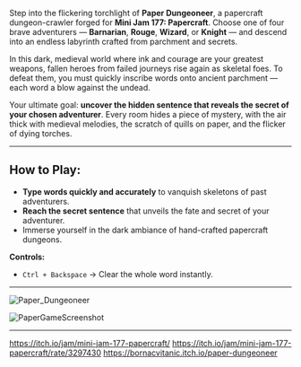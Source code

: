 Step into the flickering torchlight of **Paper Dungeoneer**, a papercraft dungeon-crawler forged for **Mini Jam 177: Papercraft**. Choose one of four brave adventurers — **Barnarian**, **Rouge**, **Wizard**, or **Knight** — and descend into an endless labyrinth crafted from parchment and secrets.

In this dark, medieval world where ink and courage are your greatest weapons, fallen heroes from failed journeys rise again as skeletal foes. To defeat them, you must quickly inscribe words onto ancient parchment — each word a blow against the undead.

Your ultimate goal: **uncover the hidden sentence that reveals the secret of your chosen adventurer**. Every room hides a piece of mystery, with the air thick with medieval melodies, the scratch of quills on paper, and the flicker of dying torches.

---

## How to Play:

- **Type words quickly and accurately** to vanquish skeletons of past adventurers.
- **Reach the secret sentence** that unveils the fate and secret of your adventurer.
- Immerse yourself in the dark ambiance of hand-crafted papercraft dungeons.

**Controls:**
- `Ctrl + Backspace` → Clear the whole word instantly.

---
![Paper_Dungeoneer](https://github.com/user-attachments/assets/063841ff-e825-4c5e-8070-6ac6552a4abb)

![PaperGameScreenshot](https://github.com/user-attachments/assets/17f42fac-b01e-4f95-9ad8-90ca833bd1f4)

---

https://itch.io/jam/mini-jam-177-papercraft/
https://itch.io/jam/mini-jam-177-papercraft/rate/3297430
https://bornacvitanic.itch.io/paper-dungeoneer
